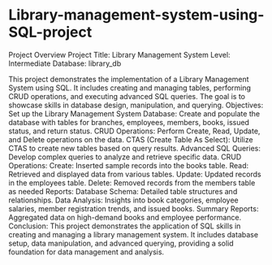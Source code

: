 # Library-management-system-using-SQL-project
  Project Overview
Project Title: Library Management System
Level: Intermediate
Database: library_db

This project demonstrates the implementation of a Library Management System using SQL. It includes creating and managing tables, performing CRUD operations, and executing advanced SQL queries. The goal is to showcase skills in database design, manipulation, and querying.
Objectives:
Set up the Library Management System Database: Create and populate the database with tables for branches, employees, members, books, issued status, and return status.
CRUD Operations: Perform Create, Read, Update, and Delete operations on the data.
CTAS (Create Table As Select): Utilize CTAS to create new tables based on query results.
Advanced SQL Queries: Develop complex queries to analyze and retrieve specific data.
CRUD Operations:
Create: Inserted sample records into the books table.
Read: Retrieved and displayed data from various tables.
Update: Updated records in the employees table.
Delete: Removed records from the members table as needed
Reports:
Database Schema: Detailed table structures and relationships.
Data Analysis: Insights into book categories, employee salaries, member registration trends, and issued books.
Summary Reports: Aggregated data on high-demand books and employee performance.
Conclusion:
This project demonstrates the application of SQL skills in creating and managing a library management system. It includes database setup, data manipulation, and advanced querying, providing a solid foundation for data management and analysis.
